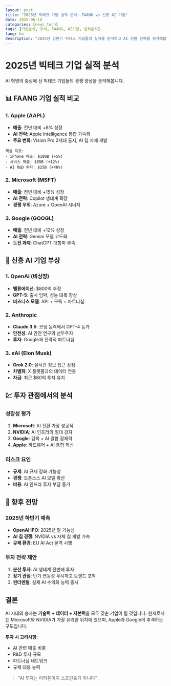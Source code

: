 ```yaml
---
layout: post
title: "2025년 빅테크 기업 실적 분석: FAANG vs 신흥 AI 기업"
date: 2025-06-18
categories: [news_tech]
tags: [기업분석, 주식, FAANG, AI기업, 실적분석]
lang: ko
description: "2025년 상반기 빅테크 기업들의 실적을 분석하고 AI 전환 전략을 평가해봅니다."
---
```


# 2025년 빅테크 기업 실적 분석

AI 혁명의 중심에 선 빅테크 기업들의 경쟁 양상을 분석해봅니다.

## 📊 FAANG 기업 실적 비교

### 1. Apple (AAPL)
- **매출**: 전년 대비 +8% 성장
- **AI 전략**: Apple Intelligence 통합 가속화
- **주요 변화**: Vision Pro 2세대 출시, AI 칩 자체 개발

```
핵심 지표:
- iPhone 매출: $180B (+5%)
- 서비스 매출: $85B (+12%)
- AI R&D 투자: $25B (+40%)
```

### 2. Microsoft (MSFT)
- **매출**: 전년 대비 +15% 성장
- **AI 전략**: Copilot 생태계 확장
- **경쟁 우위**: Azure + OpenAI 시너지

### 3. Google (GOOGL)
- **매출**: 전년 대비 +12% 성장
- **AI 전략**: Gemini 모델 고도화
- **도전 과제**: ChatGPT 대항마 부족

## 🚀 신흥 AI 기업 부상

### 1. OpenAI (비상장)
- **밸류에이션**: $800억 추정
- **GPT-5**: 출시 임박, 성능 대폭 향상
- **비즈니스 모델**: API + 구독 + 파트너십

### 2. Anthropic
- **Claude 3.5**: 코딩 능력에서 GPT-4 능가
- **안전성**: AI 안전 연구의 선두주자
- **투자**: Google과 전략적 파트너십

### 3. xAI (Elon Musk)
- **Grok 2.0**: 실시간 정보 접근 강점
- **차별화**: X 플랫폼과의 데이터 연동
- **자금**: 최근 $60억 투자 유치

## 💹 투자 관점에서의 분석

### 성장성 평가
1. **Microsoft**: AI 전환 가장 성공적
2. **NVIDIA**: AI 인프라의 절대 강자
3. **Google**: 검색 + AI 결합 잠재력
4. **Apple**: 하드웨어 + AI 통합 혁신

### 리스크 요인
- **규제**: AI 규제 강화 가능성
- **경쟁**: 오픈소스 AI 모델 확산
- **비용**: AI 인프라 투자 부담 증가

## 🎯 향후 전망

### 2025년 하반기 예측
- **OpenAI IPO**: 2025년 말 가능성
- **AI 칩 경쟁**: NVIDIA vs 자체 칩 개발 가속
- **규제 환경**: EU AI Act 본격 시행

### 투자 전략 제안
1. **분산 투자**: AI 생태계 전반에 투자
2. **장기 관점**: 단기 변동성 무시하고 트렌드 포착
3. **펀더멘털**: 실제 AI 수익화 능력 중시

## 결론

AI 시대의 승자는 **기술력 + 데이터 + 자본력**을 모두 갖춘 기업이 될 것입니다. 
현재로서는 Microsoft와 NVIDIA가 가장 유리한 위치에 있으며, 
Apple과 Google이 추격하는 구도입니다.

**투자 시 고려사항:**
- AI 관련 매출 비중
- R&D 투자 규모
- 파트너십 네트워크
- 규제 대응 능력

> "AI 투자는 마라톤이지 스프린트가 아니다"
